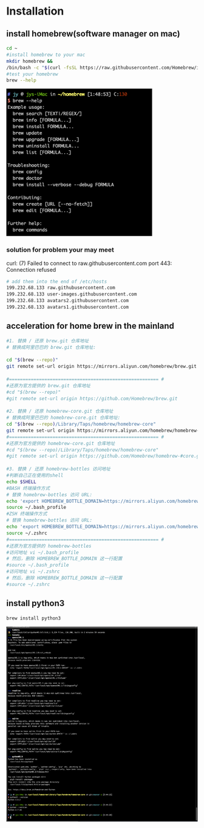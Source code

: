 # Installation
## install homebrew(software manager on mac)
```sh
cd ~
#install homebrew to your mac
mkdir homebrew && 
/bin/bash -c "$(curl -fsSL https://raw.githubusercontent.com/Homebrew/install/master/install.sh)"
#test your homebrew
brew --help
```
![Screen Shot 2020-11-19 at 1.52.52 AM](https://github.com/JY29/some_thing/raw/main/Screen%20Shot%202020-11-19%20at%201.52.52%20AM.png)

### solution for problem your may meet
curl: (7) Failed to connect to raw.githubusercontent.com port 443: Connection refused
```sh
# add them into the end of /etc/hosts
199.232.68.133 raw.githubusercontent.com
199.232.68.133 user-images.githubusercontent.com
199.232.68.133 avatars2.githubusercontent.com
199.232.68.133 avatars1.githubusercontent.com
```

## acceleration for home brew in the mainland
```sh
#1. 替换 / 还原 brew.git 仓库地址
# 替换成阿里巴巴的 brew.git 仓库地址: 

cd "$(brew --repo)" 
git remote set-url origin https://mirrors.aliyun.com/homebrew/brew.git 

#======================================================= # 
#还原为官方提供的 brew.git 仓库地址 
#cd "$(brew --repo)" 
#git remote set-url origin https://github.com/Homebrew/brew.git
 
#2. 替换 / 还原 homebrew-core.git 仓库地址
# 替换成阿里巴巴的 homebrew-core.git 仓库地址: 
cd "$(brew --repo)/Library/Taps/homebrew/homebrew-core" 
git remote set-url origin https://mirrors.aliyun.com/homebrew/homebrew-core.git 
#======================================================= # 
#还原为官方提供的 homebrew-core.git 仓库地址 
#cd "$(brew --repo)/Library/Taps/homebrew/homebrew-core" 
#git remote set-url origin https://github.com/Homebrew/homebrew-#core.git
 
#3. 替换 / 还原 homebrew-bottles 访问地址
#判断自己正在使用的shell
echo $SHELL
#BASH 终端操作方式
# 替换 homebrew-bottles 访问 URL: 
echo 'export HOMEBREW_BOTTLE_DOMAIN=https://mirrors.aliyun.com/homebrew/homebrew-bottles' >> ~/.bash_profile 
source ~/.bash_profile 
#ZSH 终端操作方式
# 替换 homebrew-bottles 访问 URL: 
echo 'export HOMEBREW_BOTTLE_DOMAIN=https://mirrors.aliyun.com/homebrew/homebrew-bottles' >> ~/.zshrc
source ~/.zshrc
#======================================================= # 
#还原为官方提供的 homebrew-bottles 
#访问地址 vi ~/.bash_profile 
# 然后，删除 HOMEBREW_BOTTLE_DOMAIN 这一行配置 
#source ~/.bash_profile
#访问地址 vi ~/.zshrc 
# 然后，删除 HOMEBREW_BOTTLE_DOMAIN 这一行配置 
#source ~/.zshrc
```

## install python3
```sh
brew install python3
```
![Screen%20Shot%202020-11-19%20at%205.44.39%20AM](https://github.com/JY29/some_thing/raw/main/Screen%20Shot%202020-11-19%20at%205.44.39%20AM.png)
